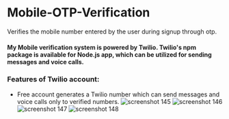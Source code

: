 # Mobile-OTP-Verification
Verifies the mobile number entered by the user during signup through otp.

#### My Mobile verification system is powered by Twilio. Twilio's npm package is available for Node.js app, which can be utilized for sending messages and voice calls.

### Features of Twilio account:
  - Free account generates a Twilio number which can send messages and voice calls only to verified numbers.
![screenshot 145](https://user-images.githubusercontent.com/31181068/37790289-1a402b5e-2e2c-11e8-841b-101a8e0d5ef9.png)
![screenshot 146](https://user-images.githubusercontent.com/31181068/37790298-1e8642fc-2e2c-11e8-806d-8482a2db4626.png)
![screenshot 147](https://user-images.githubusercontent.com/31181068/37790305-224667d2-2e2c-11e8-8b4d-89d8a014425d.png)
![screenshot 148](https://user-images.githubusercontent.com/31181068/37790317-299c9286-2e2c-11e8-83f3-02b6601b5f01.png)

